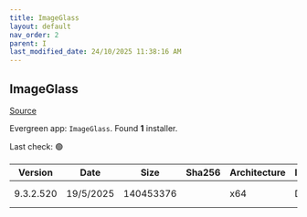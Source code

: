 ```yaml
---
title: ImageGlass
layout: default
nav_order: 2
parent: I
last_modified_date: 24/10/2025 11:38:16 AM
---
```


## ImageGlass

[Source](https://imageglass.org/)

Evergreen app: `ImageGlass`. Found **1** installer.

Last check: 🟢

| Version   | Date      | Size      | Sha256 | Architecture | InstallerType | Type | URI                                                                                                                                                                                            |
| --------- | --------- | --------- | ------ | ------------ | ------------- | ---- | ---------------------------------------------------------------------------------------------------------------------------------------------------------------------------------------------- |
| 9.3.2.520 | 19/5/2025 | 140453376 |        | x64          | Default       | msi  | [https://github.com/d2phap/ImageGlass/releases/download/9.3.2.520/ImageGlass_9.3.2.520_x64.msi](https://github.com/d2phap/ImageGlass/releases/download/9.3.2.520/ImageGlass_9.3.2.520_x64.msi) |
